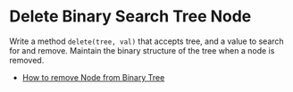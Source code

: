 # Delete Binary Search Tree Node
Write a method `delete(tree, val)` that accepts tree, and a value to search for
and remove. Maintain the binary structure of the tree when a node is removed.

* [How to remove Node from Binary Tree](http://www.algolist.net/Data_structures/Binary_search_tree/Removal)
  

